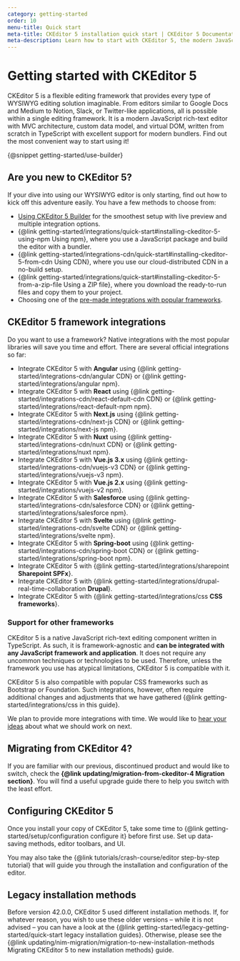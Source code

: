 ```yaml
---
category: getting-started
order: 10
menu-title: Quick start
meta-title: CKEditor 5 installation quick start | CKEditor 5 Documentation
meta-description: Learn how to start with CKEditor 5, the modern JavaScript-rich text editor. Find installation guides, tutorials, and integration tips.
---
```


# Getting started with CKEditor&nbsp;5

CKEditor&nbsp;5 is a flexible editing framework that provides every type of WYSIWYG editing solution imaginable. From editors similar to Google Docs and Medium to Notion, Slack, or Twitter-like applications, all is possible within a single editing framework. It is a modern JavaScript rich-text editor with MVC architecture, custom data model, and virtual DOM, written from scratch in TypeScript with excellent support for modern bundlers. Find out the most convenient way to start using it!

{@snippet getting-started/use-builder}

## Are you new to CKEditor&nbsp;5?

If your dive into using our WYSIWYG editor is only starting, find out how to kick off this adventure easily. You have a few methods to choose from:

* [Using CKEditor&nbsp;5 Builder](#ckeditor-5-builder) for the smoothest setup with live preview and multiple integration options.
* {@link getting-started/integrations/quick-start#installing-ckeditor-5-using-npm Using npm}, where you use a JavaScript package and build the editor with a bundler.
* {@link getting-started/integrations-cdn/quick-start#installing-ckeditor-5-from-cdn Using CDN}, where you use our cloud-distributed CDN in a no-build setup.
* {@link getting-started/integrations/quick-start#installing-ckeditor-5-from-a-zip-file Using a ZIP file}, where you download the ready-to-run files and copy them to your project.
* Choosing one of the [pre-made integrations with popular frameworks](#ckeditor-5-framework-integrations).

## CKEditor&nbsp;5 framework integrations

Do you want to use a framework? Native integrations with the most popular libraries will save you time and effort. There are several official integrations so far:

* Integrate CKEditor&nbsp;5 with **Angular** using {@link getting-started/integrations-cdn/angular CDN} or {@link getting-started/integrations/angular npm}.
* Integrate CKEditor&nbsp;5 with **React** using  {@link getting-started/integrations-cdn/react-default-cdn CDN} or {@link getting-started/integrations/react-default-npm npm}.
* Integrate CKEditor&nbsp;5 with **Next.js** using {@link getting-started/integrations-cdn/next-js CDN} or {@link getting-started/integrations/next-js npm}.
* Integrate CKEditor&nbsp;5 with **Nuxt** using {@link getting-started/integrations-cdn/nuxt CDN} or {@link getting-started/integrations/nuxt npm}.
* Integrate CKEditor&nbsp;5 with **Vue.js 3.x** using {@link getting-started/integrations-cdn/vuejs-v3 CDN} or {@link getting-started/integrations/vuejs-v3 npm}.
* Integrate CKEditor&nbsp;5 with **Vue.js 2.x** using {@link getting-started/integrations/vuejs-v2 npm}.
* Integrate CKEditor&nbsp;5 with **Salesforce** using {@link getting-started/integrations-cdn/salesforce CDN} or {@link getting-started/integrations/salesforce npm}.
* Integrate CKEditor&nbsp;5 with **Svelte** using {@link getting-started/integrations-cdn/svelte CDN} or {@link getting-started/integrations/svelte npm}.
* Integrate CKEditor&nbsp;5 with **Spring-boot** using {@link getting-started/integrations-cdn/spring-boot CDN} or {@link getting-started/integrations/spring-boot npm}.
* Integrate CKEditor&nbsp;5 with {@link getting-started/integrations/sharepoint **Sharepoint SPFx**}.
* Integrate CKEditor&nbsp;5 with {@link getting-started/integrations/drupal-real-time-collaboration **Drupal**}.
* Integrate CKEditor&nbsp;5 with {@link getting-started/integrations/css **CSS frameworks**}.

<!-- However, integration steps for some more frameworks are also documented. Refer to their documentation on the left to learn how to use them. -->

### Support for other frameworks

CKEditor&nbsp;5 is a native JavaScript rich-text editing component written in TypeScript. As such, it is framework-agnostic and **can be integrated with any JavaScript framework and application**. It does not require any uncommon techniques or technologies to be used. Therefore, unless the framework you use has atypical limitations, CKEditor&nbsp;5 is compatible with it.

CKEditor&nbsp;5 is also compatible with popular CSS frameworks such as Bootstrap or Foundation. Such integrations, however, often require additional changes and adjustments that we have gathered {@link getting-started/integrations/css in this guide}.

We plan to provide more integrations with time. We would like to [hear your ideas](https://github.com/ckeditor/ckeditor5/issues/1002) about what we should work on next.

## Migrating from CKEditor&nbsp;4?

If you are familiar with our previous, discontinued product and would like to switch, check the **{@link updating/migration-from-ckeditor-4 Migration section}**. You will find a useful upgrade guide there to help you switch with the least effort.

## Configuring CKEditor&nbsp;5

Once you install your copy of CKEditor&nbsp;5, take some time to {@link getting-started/setup/configuration configure it} before first use. Set up data-saving methods, editor toolbars, and UI.

You may also take the {@link tutorials/crash-course/editor step-by-step tutorial} that will guide you through the installation and configuration of the editor.

## Legacy installation methods

Before version 42.0.0, CKEditor&nbsp;5 used different installation methods. If, for whatever reason, you wish to use these older versions &ndash; while it is not advised &ndash; you can have a look at the {@link getting-started/legacy-getting-started/quick-start legacy installation guides}. Otherwise, please see the {@link updating/nim-migration/migration-to-new-installation-methods Migrating CKEditor&nbsp;5 to new installation methods} guide.
